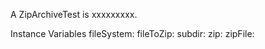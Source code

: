 A ZipArchiveTest is xxxxxxxxx.Instance Variables	fileSystem:		<Object>	fileToZip:		<Object>	subdir:		<Object>	zip:		<Object>	zipFile:		<Object>fileSystem	- xxxxxfileToZip	- xxxxxsubdir	- xxxxxzip	- xxxxxzipFile	- xxxxx